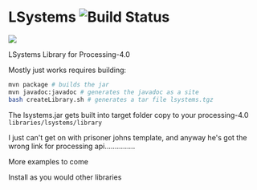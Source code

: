 # LSystems ![Build Status](https://travis-ci.org/monkstone/LSystems.svg)
[![](https://jitpack.io/v/monkstone/LSystems.svg)](https://jitpack.io/#monkstone/LSystems)

LSystems Library for Processing-4.0

Mostly just works requires building:

```bash
mvn package # builds the jar
mvn javadoc:javadoc # generates the javadoc as a site
bash createLibrary.sh # generates a tar file lsystems.tgz
```

The lsystems.jar gets built into target folder copy to your processing-4.0 `libraries/lsystems/library`

I just can't get on with prisoner johns template, and anyway he's got the wrong link for processing api...............

More examples to come

Install as you would other libraries
